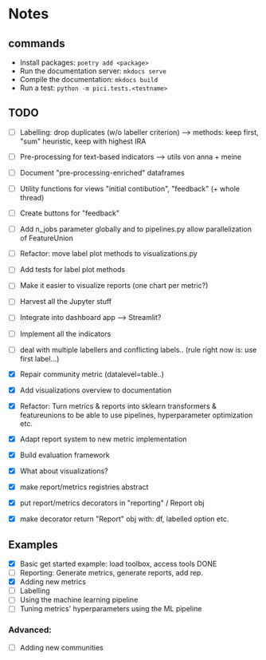 # Notes

## commands

- Install packages: ``poetry add <package>``
- Run the documentation server: ``mkdocs serve``
- Compile the documentation: ``mkdocs build``
- Run a test: ``python -m pici.tests.<testname>``

## TODO

- [ ] Labelling: drop duplicates (w/o labeller criterion) --> methods: keep first, "sum" heuristic, keep with highest IRA
- [ ] Pre-processing for text-based indicators --> utils von anna + meine
- [ ] Document "pre-processing-enriched" dataframes 
- [ ] Utility functions for views "initial contibution", "feedback" (+ whole thread)
- [ ] Create buttons for "feedback"
- [ ] Add n_jobs parameter globally and to pipelines.py allow parallelization of FeatureUnion
- [ ] Refactor: move label plot methods to visualizations.py
- [ ] Add tests for label plot methods
- [ ] Make it easier to visualize reports (one chart per metric?)
- [ ] Harvest all the Jupyter stuff
- [ ] Integrate into dashboard app --> Streamlit?
- [ ] Implement all the indicators
- [ ] deal with multiple labellers and conflicting labels.. (rule right now is: use first label...)
- [x] Repair community metric (datalevel=table..)
- [x] Add visualizations overview to documentation
- [x] Refactor: Turn metrics & reports into sklearn transformers & featureunions to be able to use pipelines, hyperparameter optimization etc.
- [x] Adapt report system to new metric implementation
- [x] Build evaluation framework
- [x] What about visualizations?
- [x] make report/metrics registries abstract
- [x] put report/metrics decorators in "reporting" / Report obj
- [x] make decorator return "Report" obj with: df, labelled option etc.


## Examples

- [x] Basic get started example: load toolbox, access tools     DONE
- [ ] Reporting: Generate metrics, generate reports, add rep.
- [x] Adding new metrics
- [ ] Labelling
- [ ] Using the machine learning pipeline
- [ ] Tuning metrics' hyperparameters using the ML pipeline

### Advanced:
- [ ] Adding new communities